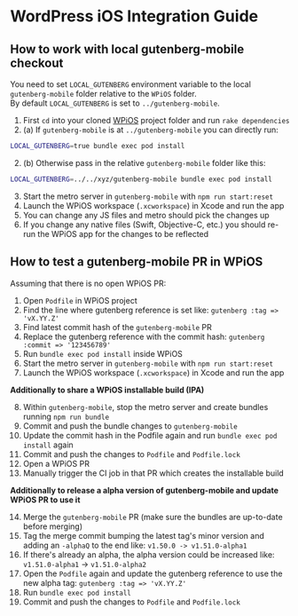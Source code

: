 # WordPress iOS Integration Guide

## How to work with local gutenberg-mobile checkout

You need to set `LOCAL_GUTENBERG` environment variable to the local `gutenberg-mobile` folder relative to the `WPiOS` folder.  
By default `LOCAL_GUTENBERG` is set to `../gutenberg-mobile`.

1. First `cd` into your cloned [WPiOS](https://github.com/wordpress-mobile/WordPress-iOS) project folder and run `rake dependencies`
2. (a) If `gutenberg-mobile` is at `../gutenberg-mobile` you can directly run:
```sh
LOCAL_GUTENBERG=true bundle exec pod install
```
2. (b) Otherwise pass in the relative `gutenberg-mobile` folder like this:
```sh
LOCAL_GUTENBERG=../../xyz/gutenberg-mobile bundle exec pod install
```

3. Start the metro server in `gutenberg-mobile` with `npm run start:reset`
4. Launch the WPiOS workspace (`.xcworkspace`) in Xcode and run the app
5. You can change any JS files and metro should pick the changes up
6. If you change any native files (Swift, Objective-C, etc.) you should re-run the WPiOS app for the changes to be reflected

## How to test a gutenberg-mobile PR in WPiOS

Assuming that there is no open WPiOS PR:

1. Open `Podfile` in WPiOS project
2. Find the line where gutenberg reference is set like: `gutenberg :tag => 'vX.YY.Z'`
3. Find latest commit hash of the `gutenberg-mobile` PR
4. Replace the gutenberg reference with the commit hash: `gutenberg :commit => '123456789'`
5. Run `bundle exec pod install` inside WPiOS
6. Start the metro server in `gutenberg-mobile` with `npm run start:reset`
7. Launch the WPiOS workspace (`.xcworkspace`) in Xcode and run the app

**Additionally to share a WPiOS installable build (IPA)**

8. Within `gutenberg-mobile`, stop the metro server and create bundles running `npm run bundle`
9. Commit and push the bundle changes to `gutenberg-mobile`
10. Update the commit hash in the Podfile again and run `bundle exec pod install` again
11. Commit and push the changes to `Podfile` and `Podfile.lock`
12. Open a WPiOS PR
13. Manually trigger the CI job in that PR which creates the installable build

**Additionally to release a alpha version of gutenberg-mobile and update WPiOS PR to use it**

14. Merge the `gutenberg-mobile` PR (make sure the bundles are up-to-date before merging)
15. Tag the merge commit bumping the latest tag's minor version and adding an `-alphaQ` to the end like: `v1.50.0 -> v1.51.0-alpha1`
16. If there's already an alpha, the alpha version could be increased like: `v1.51.0-alpha1` -> `v1.51.0-alpha2`
17. Open the `Podfile` again and update the gutenberg reference to use the new alpha tag: `gutenberg :tag => 'vX.YY.Z'`
18. Run `bundle exec pod install`
19. Commit and push the changes to `Podfile` and `Podfile.lock` 
